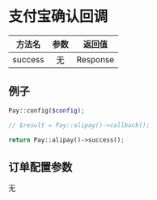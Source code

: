 # 支付宝确认回调

|   方法名   | 参数  |   返回值    |
|:-------:|:---:|:--------:|
| success |  无  | Response |

## 例子

```php
Pay::config($config);

// $result = Pay::alipay()->callback();

return Pay::alipay()->success();
```

## 订单配置参数

无
